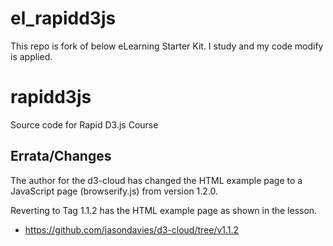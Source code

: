 # el_rapidd3js
This repo is fork of below eLearning Starter Kit.
I study and my code modify is applied.

# rapidd3js
Source code for Rapid D3.js Course

## Errata/Changes

The author for the d3-cloud has changed the HTML example page to a JavaScript page (browserify.js) from version 1.2.0.

Reverting to Tag 1.1.2 has the HTML example page as shown in the lesson.

* https://github.com/jasondavies/d3-cloud/tree/v1.1.2